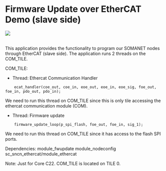 Firmware Update over EtherCAT Demo (slave side)
=======================
<a href="https://github.com/synapticon/sc_sncn_motorctrl_sin/blob/master/SYNAPTICON.md">
<img align="left" src="https://s3-eu-west-1.amazonaws.com/synapticon-resources/images/logos/synapticon_fullname_blackoverwhite_280x48.png"/>
</a>
<br/>
<br/>

This application provides the functionality to program our SOMANET nodes through EtherCAT (slave side).
The application runs 2 threads on the COM_TILE.

COM_TILE:

* Thread: Ethercat Communication Handler

```
	ecat_handler(coe_out, coe_in, eoe_out, eoe_in, eoe_sig, foe_out, foe_in, pdo_out, pdo_in);
```
We need to run this thread on COM_TILE since this is only tile accessing the ethercat communication module (COM).
	
* Thread: Firmware update 

```
	firmware_update_loop(p_spi_flash, foe_out, foe_in, sig_1);
```		
We need to run this thread on COM_TILE since it has access to the flash SPI ports.

Dependencies: module_fwupdate module_nodeconfig sc_sncn_ethercat/module_ethercat

Note: Just for Core C22. COM_TILE is located on TILE 0.

